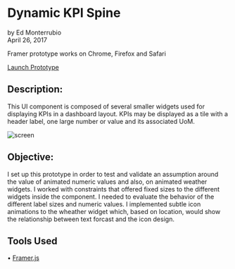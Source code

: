 # Dynamic KPI Spine
by Ed Monterrubio</br>
April 26, 2017

Framer prototype works on Chrome, Firefox and Safari

<a href="https://framer.cloud/EpWvs" target="_blank">Launch Prototype</a>

## Description:
This UI component is composed of several smaller widgets used for displaying KPIs in a dashboard layout. KPIs may be displayed as a tile with a header label, one large number or value and its associated UoM.

![screen](http://edmonterrubio.com/github/kpiSpine.png)

## Objective:
I set up this prototype in order to test and validate an assumption around the value of animated numeric values and also, on animated weather widgets. I worked with constraints that offered fixed sizes to the different widgets inside the component. I needed to evaluate the behavior of the different label sizes and numeric values. I implemented subtle icon animations to the wheather widget which, based on location, would show the relationship between text forcast and the icon design.

## Tools Used
• <a href="https://framer.com/" target="_blank">Framer.js</a></br>
